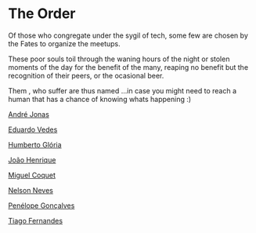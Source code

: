 The Order
===

Of those who congregate under the sygil of tech, some few are chosen by the Fates to organize the meetups. 

These poor souls toil through the waning hours of the night or stolen moments of the day for the benefit of the many, reaping no benefit but the recognition of their peers, or the ocasional beer.

Them , who suffer are thus named ...in case you might need to reach a human that has a chance of knowing whats happening :)

[André Jonas](https://github.com/andrezzoid)

[Eduardo Vedes](https://github.com/orgs/geeksessions/people/evedes)

[Humberto Glória](https://www.linkedin.com/in/hmggloria/)

[João Henrique](https://github.com/orgs/geeksessions/people/Joao-Henrique)

[Miguel Coquet](https://github.com/mcoquet)

[Nelson Neves](https://github.com/nneves)

[Penélope Gonçalves](https://github.com/orgs/geeksessions/people/penelopeg)

[Tiago Fernandes](https://github.com/tjgfernandes)
